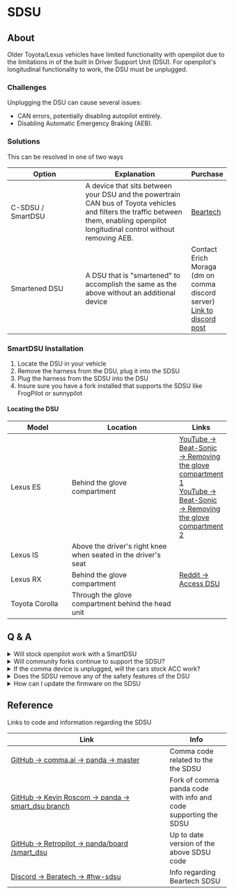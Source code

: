 # SDSU

## About

Older Toyota/Lexus vehicles have limited functionality with openpilot due to the limitations in of the built in Driver Support Unit (DSU). For openpilot's longitudinal functionality to work, the DSU must be unplugged.

### Challenges

Unplugging the DSU can cause several issues:

* CAN errors, potentially disabling autopilot entirely.
* Disabling Automatic Emergency Braking (AEB).

### Solutions

This can be resolved in one of two ways

<table><thead><tr><th width="202">Option</th><th width="311">Explanation</th><th>Purchase</th></tr></thead><tbody><tr><td>C-SDSU / SmartDSU</td><td>A device that sits between your DSU and the powertrain CAN bus of Toyota vehicles and filters the traffic between them, enabling openpilot longitudinal control without removing AEB.</td><td><a href="https://shop.tlbb.ca/products/copy-of-c-sdsu-smartdsu-for-toyota-openpilot-2-day-rush">Beartech</a></td></tr><tr><td>Smartened DSU</td><td>A DSU that is "smartened" to accomplish the same as the above without an additional device</td><td>Contact Erich Moraga (dm on comma discord server)<br><a href="https://discord.com/channels/469524606043160576/532179801474203649/687669433145229385">Link to discord post</a></td></tr></tbody></table>

### SmartDSU Installation&#x20;

1. Locate the DSU in your vehicle
2. Remove the harness from the DSU, plug it into the SDSU
3. Plug the harness from the SDSU into the DSU
4. Insure sure you have a fork installed that supports the SDSU like FrogPilot or sunnypilot

#### Locating the DSU

<table><thead><tr><th width="153">Model</th><th width="283">Location</th><th>Links</th></tr></thead><tbody><tr><td>Lexus ES</td><td>Behind the glove compartment</td><td><a href="https://youtu.be/njlkA-RWzjg?si=wiAEws1p0ojcF1p1&#x26;t=370">YouTube → Beat-Sonic → Removing the glove compartment 1</a><br><a href="https://youtu.be/P01pwrMV5EY?si=8Xev3G6XFegFNKKq&#x26;t=292">YouTube → Beat-Sonic → Removing the glove compartment 2</a></td></tr><tr><td>Lexus IS</td><td>Above the driver's right knee when seated in the driver's seat</td><td></td></tr><tr><td>Lexus RX</td><td>Behind the glove compartment</td><td><a href="https://www.reddit.com/r/Comma_ai/comments/12y0n7k/please_help_lexus_rx350_2019_dsu/">Reddit → Access DSU</a></td></tr><tr><td>Toyota Corolla</td><td>Through the glove compartment behind the head unit</td><td></td></tr></tbody></table>

## Q & A

<details>

<summary>Will stock openpilot work with a SmartDSU</summary>

No, openpilot no longer supports SDSU, use a fork that does support it like FrogPilot or sunnypilot

</details>

<details>

<summary>Will community forks continue to support the SDSU?</summary>

There is obviously no way to know the future, but the forks that currently support it have no plans on dropping support.

</details>

<details>

<summary>If the comma device is unplugged, will the cars stock ACC work?</summary>

Yes, if the comma is unplugged the cars stock ACC will continue to work.

</details>

<details>

<summary>Does the SDSU remove any of the safety features of the DSU</summary>

No, the SDSU keeps all safety features in place, it only filters out ACC messages while the comma is plugged in so that openpilot can take over ACC.

</details>

<details>

<summary>How can I update the firmware on the SDSU</summary>

Flashing the firmware is done with the DFU Key, available from Beartech. [See this link](https://shop.tlbb.ca/products/dfu-key) for more information.&#x20;

For pedal/SDSU firmware, check here: [https://github.com/fraserxiong/panda\_firmware.](https://github.com/fraserxiong/panda\_firmware.)

Tutorial for flashing Pedal: [https://www.youtube.com/watch?v=DNf0OGwXUUQ](https://www.youtube.com/watch?v=DNf0OGwXUUQ)

</details>

## Reference

Links to code and information regarding the SDSU

<table><thead><tr><th width="349">Link</th><th>Info</th></tr></thead><tbody><tr><td><a href="https://github.com/commaai/panda">GitHub → comma.ai → panda → master</a></td><td>Comma code related to the the SDSU</td></tr><tr><td><a href="https://github.com/wocsor/panda/tree/smart_dsu?tab=readme-ov-file">GitHub → Kevin Roscom → panda → smart_dsu branch</a></td><td>Fork of comma panda code with info and code supporting the SDSU</td></tr><tr><td><a href="https://github.com/RetroPilot/panda/tree/master/board/smart_dsu">GitHub → Retropilot → panda/board /smart_dsu</a></td><td>Up to date version of the above SDSU code</td></tr><tr><td><a href="https://discord.com/channels/1193296115701923900/1193296608390021150">Discord → Beratech → #hw-sdsu</a></td><td>Info regarding Beartech SDSU</td></tr></tbody></table>
